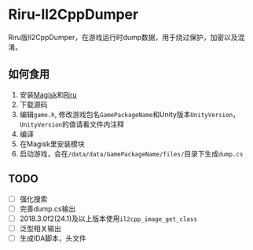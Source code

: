 # Riru-Il2CppDumper
Riru版Il2CppDumper，在游戏运行时dump数据，用于绕过保护，加密以及混淆。

## 如何食用
1. 安装[Magisk](https://github.com/topjohnwu/Magisk)和[Riru](https://github.com/RikkaApps/Riru)
2. 下载源码
3. 编辑`game.h`, 修改游戏包名`GamePackageName`和Unity版本`UnityVersion`，`UnityVersion`的值请看文件内注释
4. 编译
5. 在Magisk里安装模块
6. 启动游戏，会在`/data/data/GamePackageName/files/`目录下生成`dump.cs`

## TODO
- [ ] 强化搜索
- [ ] 完善dump.cs输出
- [ ] 2018.3.0f2(24.1)及以上版本使用`il2cpp_image_get_class`
- [ ] 泛型相关输出
- [ ] 生成IDA脚本，头文件
